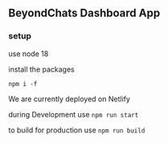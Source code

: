 ## BeyondChats Dashboard App

### setup

use node 18

install the packages
```
npm i -f
```

We are currently deployed on Netlify

during Development use `npm run start`

to build for production use `npm run build`